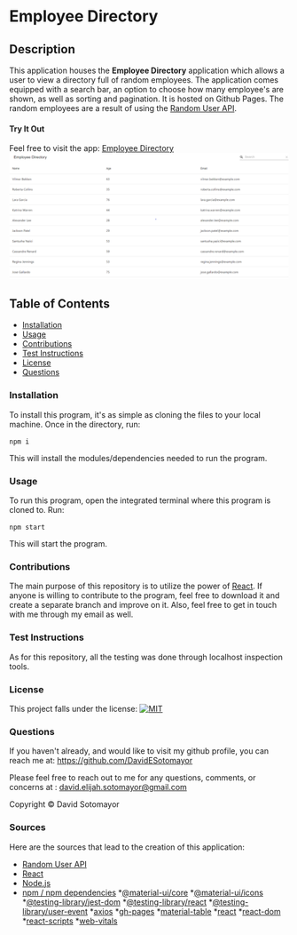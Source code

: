 # Employee Directory 

## Description
This application houses the **Employee Directory** application which allows a user to view a directory full of random employees.  The application comes equipped with a search bar, an option to choose how many employee's are shown, as well as sorting and pagination. It is hosted on Github Pages.  The random employees are a result of using the [Random User API](https://randomuser.me/).

#### Try It Out
Feel free to visit the app: [Employee Directory](https://davidesotomayor.github.io/employee-directory/)
![employee-directory](./public/employee-directory.png)
## Table of Contents
* [Installation](#installation)
* [Usage](#usage)
* [Contributions](#contributions)
* [Test Instructions](#test-instructions)
* [License](#license)
* [Questions](#questions)

### Installation 
To install this program, it's as simple as cloning the files to your local machine.  Once in the directory, run:
```
npm i
```
This will install the modules/dependencies needed to run the program.
### Usage
To run this program, open the integrated terminal where this program is cloned to.  Run:
```
npm start
```
This will start the program.
### Contributions
The main purpose of this repository is to utilize the power of [React](https://reactjs.org/). If anyone is willing to contribute to the program, feel free to download it and create a separate branch and improve on it.  Also, feel free to get in touch with me through my email as well.

### Test Instructions
As for this repository, all the testing was done through localhost inspection tools.

### License
This project falls under the license: 
[![MIT](https://img.shields.io/badge/license-MIT-blue.svg)](https://opensource.org/licenses/MIT)
    
### Questions
If you haven't already, and would like to visit my github profile, you can reach me at: https://github.com/DavidESotomayor

Please feel free to reach out to me for any questions, comments, or concerns at : david.elijah.sotomayor@gmail.com

Copyright &copy; David Sotomayor

### Sources
Here are the sources that lead to the creation of this application:
* [Random User API](https://randomuser.me/)
* [React](https://reactjs.org/)
* [Node.js](https://nodejs.org/en/)
* [npm / npm dependencies](https://www.npmjs.com/)
    *[@material-ui/core](https://www.npmjs.com/package/@material-ui/core)
    *[@material-ui/icons](https://www.npmjs.com/package/@material-ui/icons)
    *[@testing-library/jest-dom](https://www.npmjs.com/package/@testing-library/jest-dom)
    *[@testing-library/react](https://www.npmjs.com/package/@testing-library/react)
    *[@testing-library/user-event](https://www.npmjs.com/package/@testing-library/user-event)
    *[axios](https://www.npmjs.com/package/axios)
    *[gh-pages](https://www.npmjs.com/package/gh-pages)
    *[material-table](https://www.npmjs.com/package/material-table)
    *[react](https://www.npmjs.com/package/react)
    *[react-dom](https://www.npmjs.com/package/react-dom)
    *[react-scripts](https://www.npmjs.com/package/react-scripts)
    *[web-vitals](https://www.npmjs.com/package/web-vitals)